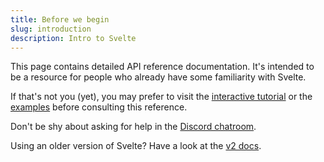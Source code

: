 ```yaml
---
title: Before we begin
slug: introduction
description: Intro to Svelte
---
```


This page contains detailed API reference documentation. It's intended to be a resource for people who already have some familiarity with Svelte.

If that's not you (yet), you may prefer to visit the [interactive tutorial](/tutorial) or the [examples](/examples) before consulting this reference.

Don't be shy about asking for help in the [Discord chatroom](https://svelte.dev/chat).

Using an older version of Svelte? Have a look at the [v2 docs](https://v2.svelte.dev).
